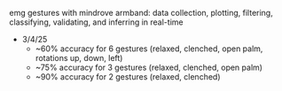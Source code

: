 emg gestures with mindrove armband: data collection, plotting, filtering, classifying, validating, and inferring in real-time
- 3/4/25
    - ~60% accuracy for 6 gestures (relaxed, clenched, open palm, rotations up, down, left)
    - ~75% accuracy for 3 gestures (relaxed, clenched, open palm)
    - ~90% accuracy for 2 gestures (relaxed, clenched)